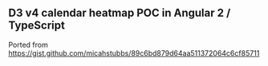 ## D3 v4 calendar heatmap POC in Angular 2 / TypeScript

Ported from https://gist.github.com/micahstubbs/89c6bd879d64aa511372064c6cf85711
